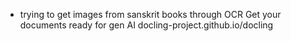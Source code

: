 - trying to get images from sanskrit books through OCR
Get your documents ready for gen AI
docling-project.github.io/docling
